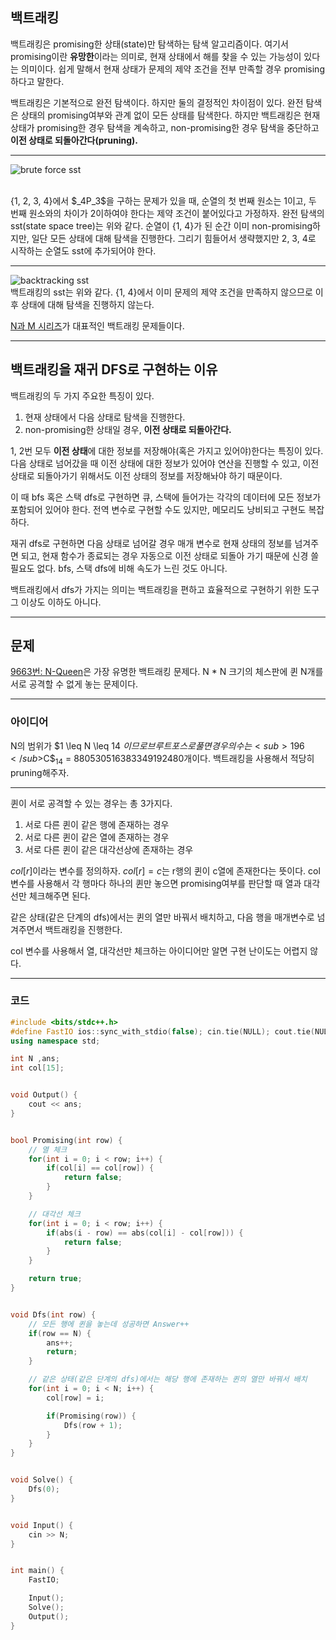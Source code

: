 ## **백트래킹**
백트래킹은 promising한 상태(state)만 탐색하는 탐색 알고리즘이다. 여기서 promising이란 **유망한**이라는 의미로, 현재 상태에서 해를 찾을 수 있는 가능성이 있다는 의미이다. 쉽게 말해서 현재 상태가 문제의 제약 조건을 전부 만족할 경우 promising하다고 말한다.

백트래킹은 기본적으로 완전 탐색이다. 하지만 둘의 결정적인 차이점이 있다. 완전 탐색은 상태의 promising여부와 관계 없이 모든 상태를 탐색한다. 하지만 백트래킹은 현재 상태가 promising한 경우 탐색을 계속하고, non-promising한 경우 탐색을 중단하고 **이전 상태로 되돌아간다(pruning).** 

---

![brute force sst](https://github.com/dryflowery/2024-spring-semester-study/assets/83629244/89a67475-427b-477c-a0a8-5d6451426098)

<br>
{1, 2, 3, 4}에서 $_4P_3$을 구하는 문제가 있을 때, 순열의 첫 번째 원소는 1이고, 두 번째 원소와의 차이가 2이하여야 한다는 제약 조건이 붙어있다고 가정하자. 완전 탐색의 sst(state space tree)는 위와 같다. 순열이 {1, 4}가 된 순간 이미 non-promising하지만, 일단 모든 상태에 대해 탐색을 진행한다. 그리기 힘들어서 생략했지만 2, 3, 4로 시작하는 순열도 sst에 추가되어야 한다.

---

![backtracking sst](https://github.com/dryflowery/2024-spring-semester-study/assets/83629244/126da964-8e8c-4cf1-9245-9540d179a794)
<br>
백트래킹의 sst는 위와 같다. {1, 4}에서 이미 문제의 제약 조건을 만족하지 않으므로 이후 상태에 대해 탐색을 진행하지 않는다.

[N과 M 시리즈](https://www.acmicpc.net/workbook/view/2052)가 대표적인 백트래킹 문제들이다.

---

## **백트래킹을 재귀 DFS로 구현하는 이유**
백트래킹의 두 가지 주요한 특징이 있다.

1. 현재 상태에서 다음 상태로 탐색을 진행한다.
2. non-promising한 상태일 경우, **이전 상태로 되돌아간다.**

1, 2번 모두 **이전 상태**에 대한 정보를 저장해야(혹은 가지고 있어야)한다는 특징이 있다. 다음 상태로 넘어갔을 때 이전 상태에 대한 정보가 있어야 연산을 진행할 수 있고, 이전 상태로 되돌아가기 위해서도 이전 상태의 정보를 저장해놔야 하기 때문이다.

이 때 bfs 혹은 스택 dfs로 구현하면 큐, 스택에 들어가는 각각의 데이터에 모든 정보가 포함되어 있어야 한다. 전역 변수로 구현할 수도 있지만, 메모리도 낭비되고 구현도 복잡하다.

재귀 dfs로 구현하면 다음 상태로 넘어갈 경우 매개 변수로 현재 상태의 정보를 넘겨주면 되고, 현재 함수가 종료되는 경우 자동으로 이전 상태로 되돌아 가기 때문에 신경 쓸 필요도 없다. bfs, 스택 dfs에 비해 속도가 느린 것도 아니다.

백트래킹에서 dfs가 가지는 의미는 백트래킹을 편하고 효율적으로 구현하기 위한 도구 그 이상도 이하도 아니다.

---

## **문제**
[9663번: N-Queen](https://www.acmicpc.net/problem/9663)은 가장 유명한 백트래킹 문제다. N * N 크기의 체스판에 퀸 N개를 서로 공격할 수 없게 놓는 문제이다.

---

### **아이디어**
N의 범위가 $1 \leq N \leq 14 $이므로 브루트 포스로 풀면 경우의 수는 <sub>196</sub>$C$<sub>14</sub> = 880530516383349192480개이다. 백트래킹을 사용해서 적당히 pruning해주자.

---

퀸이 서로 공격할 수 있는 경우는 총 3가지다.

1. 서로 다른 퀸이 같은 행에 존재하는 경우
2. 서로 다른 퀸이 같은 열에 존재하는 경우
3. 서로 다른 퀸이 같은 대각선상에 존재하는 경우

$col[r]$이라는 변수를 정의하자. $col[r] = c$는 r행의 퀸이 c열에 존재한다는 뜻이다. col 변수를 사용해서 각 행마다 하나의 퀸만 놓으면 promising여부를 판단할 때 열과 대각선만 체크해주면 된다. 

같은 상태(같은 단계의 dfs)에서는 퀸의 열만 바꿔서 배치하고, 다음 행을 매개변수로 넘겨주면서 백트래킹을 진행한다.

col 변수를 사용해서 열, 대각선만 체크하는 아이디어만 알면 구현 난이도는 어렵지 않다.

---

### **코드**

```cpp
#include <bits/stdc++.h>
#define FastIO ios::sync_with_stdio(false); cin.tie(NULL); cout.tie(NULL);
using namespace std;

int N ,ans;
int col[15];


void Output() {
    cout << ans;
}


bool Promising(int row) {
    // 열 체크
    for(int i = 0; i < row; i++) {
        if(col[i] == col[row]) {
            return false;
        }
    }

    // 대각선 체크
    for(int i = 0; i < row; i++) {
        if(abs(i - row) == abs(col[i] - col[row])) {
            return false;
        }
    }

    return true;
}


void Dfs(int row) {
    // 모든 행에 퀸을 놓는데 성공하면 Answer++
    if(row == N) {
        ans++;
        return;
    }

    // 같은 상태(같은 단계의 dfs)에서는 해당 행에 존재하는 퀸의 열만 바꿔서 배치
    for(int i = 0; i < N; i++) {
        col[row] = i;

        if(Promising(row)) {
            Dfs(row + 1);
        }
    }
}


void Solve() {
    Dfs(0);
}


void Input() {
    cin >> N;
}


int main() {
    FastIO;

    Input();
    Solve();
    Output();
}
```
